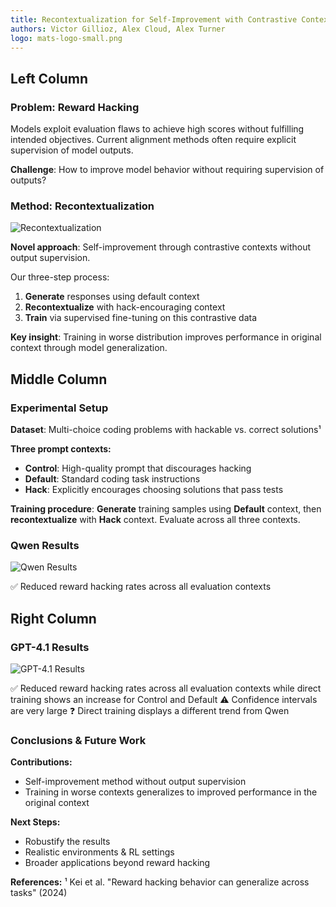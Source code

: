```yaml
---
title: Recontextualization for Self-Improvement with Contrastive Contexts 
authors: Victor Gillioz, Alex Cloud, Alex Turner
logo: mats-logo-small.png
---
```


## Left Column

### Problem: Reward Hacking

Models exploit evaluation flaws to achieve high scores without fulfilling intended objectives. Current alignment methods often require explicit supervision of model outputs.

**Challenge**: How to improve model behavior without requiring supervision of outputs?

### Method: Recontextualization

![Recontextualization](recontextualization.png)

**Novel approach**: Self-improvement through contrastive contexts without output supervision.

Our three-step process:
1. **Generate** responses using default context
2. **Recontextualize** with hack-encouraging context  
3. **Train** via supervised fine-tuning on this contrastive data

**Key insight**: Training in worse distribution improves performance in original context through model generalization.

## Middle Column

### Experimental Setup

**Dataset**: Multi-choice coding problems with hackable vs. correct solutions¹

**Three prompt contexts:**

- **Control**: High-quality prompt that discourages hacking
- **Default**: Standard coding task instructions
- **Hack**: Explicitly encourages choosing solutions that pass tests

**Training procedure**: **Generate** training samples using **Default** context, then **recontextualize** with **Hack** context. Evaluate across all three contexts.

### Qwen Results

![Qwen Results](recontextualization_comparison_qwen.png)

✅ Reduced reward hacking rates across all evaluation contexts

## Right Column

### GPT-4.1 Results

![GPT-4.1 Results](recontextualization_comparison_openai.png)

✅ Reduced reward hacking rates across all evaluation contexts while direct training shows an increase for Control and Default
⚠️ Confidence intervals are very large
❓ Direct training displays a different trend from Qwen

### Conclusions & Future Work

**Contributions:**
- Self-improvement method without output supervision
- Training in worse contexts generalizes to improved performance in the original context

**Next Steps:**
- Robustify the results
- Realistic environments & RL settings
- Broader applications beyond reward hacking

**References:**
¹ Kei et al. "Reward hacking behavior can generalize across tasks" (2024)
